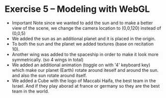 # Exercise 5 – Modeling with WebGL
* Important Note since we wanted to add the sun and to make a better view of the scene, we change the camera location to (0,0,120) instead of (0,0,5)
* We added the sun as an additional planet and it is placed in the origin.
* To both the sun and the planet we added textures (base on recitation 10).
* Another wing was added to the spaceship in order to make it look more symmetrically. (so 4 wings in total)
* We added an additional animation (toggle on with '4' keyboard key) which make our planet (Earth) rotate around iteself and around the sun.
 and also the sun rotate around itself.
* We added a Cube with the logo of Maccabi Haifa, the best team in the Israel. And if they play aborad at france or germany so they are the best team in the world. 


